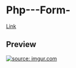 # Php---Form-
[Link](http://localhost/Php%20project/index.php)


<h2> Preview </h2>
<a href="https://imgur.com/271ORVF"><img src="https://i.imgur.com/271ORVF.png" title="source: imgur.com" /></a>
